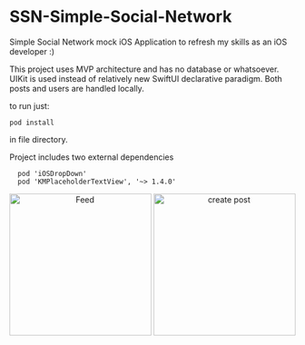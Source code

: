 # SSN-Simple-Social-Network

Simple Social Network mock iOS Application to refresh my skills as an iOS developer :)

This project uses MVP architecture and has no database or whatsoever.
UIKit is used instead of relatively new SwiftUI declarative paradigm.
Both posts and users are handled locally.

to run just: 

```
pod install
```

in file directory.

Project includes two external dependencies

```
  pod 'iOSDropDown'
  pod 'KMPlaceholderTextView', '~> 1.4.0'
````

<p align="center">
  <img src="./repo_assets/IMG_251302780C25-1.jpeg" width="250" title="Feed">
  <img src="./repo_assets/IMG_3684DA81FDA3-1.jpeg" width="250" title="Create Post" alt="create post">
</p>